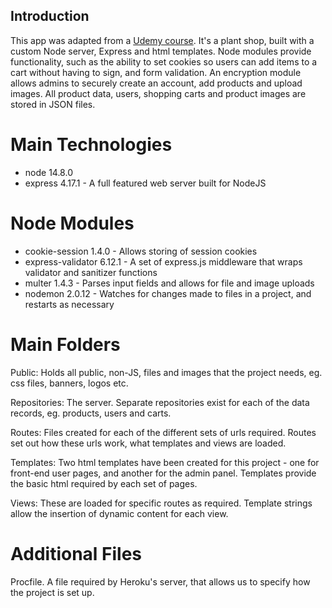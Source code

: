 ## Introduction

This app was adapted from a [Udemy course](https://www.udemy.com/course/javascript-beginners-complete-tutorial/). It's a plant shop, built with a custom Node server, Express and html templates. Node modules provide functionality, such as the ability to set cookies so users can add items to a cart without having to sign, and form validation. An encryption module allows admins to securely create an account, add products and upload images. All product data, users, shopping carts and product images are stored in JSON files.

# Main Technologies

-  node 14.8.0
-  express 4.17.1 -
   A full featured web server built for NodeJS

# Node Modules

-  cookie-session 1.4.0 -
   Allows storing of session cookies
-  express-validator 6.12.1 -
   A set of express.js middleware that wraps validator and sanitizer functions
-  multer 1.4.3 -
   Parses input fields and allows for file and image uploads
-  nodemon 2.0.12 -
   Watches for changes made to files in a project, and restarts as necessary

# Main Folders

Public: Holds all public, non-JS, files and images that the project needs, eg. css files, banners, logos etc.

Repositories: The server. Separate repositories exist for each of the data records, eg. products, users and carts.

Routes: Files created for each of the different sets of urls required. Routes set out how these urls work, what templates and views are loaded.

Templates: Two html templates have been created for this project - one for front-end user pages, and another for the admin panel. Templates provide the basic html required by each set of pages.

Views: These are loaded for specific routes as required. Template strings allow the insertion of dynamic content for each view.

# Additional Files

Procfile. A file required by Heroku's server, that allows us to specify how the project is set up.
